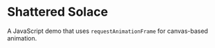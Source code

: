 Shattered Solace
===================

A JavaScript demo that uses `requestAnimationFrame` for canvas-based animation.
